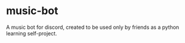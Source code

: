 # music-bot
A music bot for discord, created to be used only by friends as a python learning self-project.
